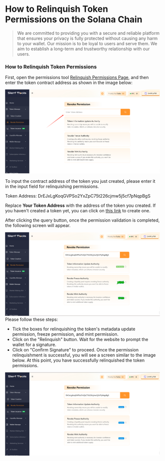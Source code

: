 # How to Relinquish Token Permissions on the Solana Chain

>We are committed to providing you with a secure and reliable platform that ensures your privacy is fully protected without causing any harm to your wallet. Our mission is to be loyal to users and serve them. We aim to establish a long-term and trustworthy relationship with our users.

### How to Relinquish Token Permissions
First, open the permissions tool [Relinquish Permissions Page](https://slerf.tools/token/revoke), and then enter the token contract address as shown in the image below:

![Alt text](./img/revokeToken_1.jpg)

To input the contract address of the token you just created, please enter it in the input field for relinquishing permissions.

Token Address: DrEJxLgKoqGVPSo2YxZpC75t226cjmw5j5cf7pNqpBgS

Replace **Your Token Address** with the address of the token you created. If you haven't created a token yet, you can click on [this link](https://slerf.tools/token/create) to create one.

After clicking the query button, once the permission validation is completed, the following screen will appear.

![Alt text](./img/revokeToken_2.jpg)
Please follow these steps:

- Tick the boxes for relinquishing the token's metadata update permission, freeze permission, and mint permission.
- Click on the "Relinquish" button.
Wait for the website to prompt the wallet for a signature.
- Click on "Confirm Signature" to proceed.
Once the permission relinquishment is successful, you will see a screen similar to the image below. At this point, you have successfully relinquished the token permissions.

![Alt text](./img/revokeToken_3.jpg)

